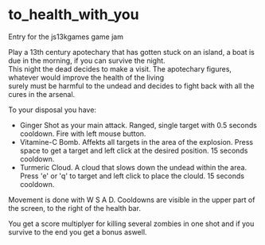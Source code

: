 # to_health_with_you
Entry for the js13kgames game jam

Play a 13th century apotechary that has gotten stuck on an island, a boat is due in the morning, if you can survive the night.  
This night the dead decides to make a visit. The apotechary figures, whatever would improve the health of the living  
surely must be harmful to the undead and decides to fight back with all the cures in the arsenal.

To your disposal you have:   
- Ginger Shot as your main attack. Ranged, single target with 0.5 seconds cooldown. Fire with left mouse button.
- Vitamine-C Bomb. Affekts all targets in the area of the explosion. Press space to get a target and left click at the desired position. 15 seconds cooldown.
- Turmeric Cloud. A cloud that slows down the undead within the area. Press 'e' or 'q' to target and left click to place the clould. 15 seconds cooldown.

Movement is done with W S A D. Cooldowns are visible in the upper part of the screen, to the right of the health bar.  

You get a score multiplyer for killing several zombies in one shot and if you survive to the end you get a bonus aswell.







